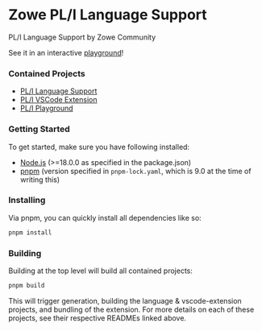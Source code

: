 # Zowe PL/I Language Support

PL/I Language Support by Zowe Community

See it in an interactive [playground](https://zowe.github.io/zowe-pli-language-support/)!

### Contained Projects
- [PL/I Language Support](./packages/language/README.md)
- [PL/I VSCode Extension](./packages/vscode-extension/README.md)
- [PL/I Playground](./packages/playground/README.md)

### Getting Started

To get started, make sure you have following installed:

- [Node.js](https://nodejs.org/) (>=18.0.0 as specified in the package.json)
- [pnpm](https://pnpm.io/) (version specified in `pnpm-lock.yaml`, which is 9.0 at the time of writing this)

### Installing

Via pnpm, you can quickly install all dependencies like so:
```sh
pnpm install
```

### Building

Building at the top level will build all contained projects:
```sh
pnpm build
```

This will trigger generation, building the language & vscode-extension projects, and bundling of the extension. For more details on each of these projects, see their respective READMEs linked above.
